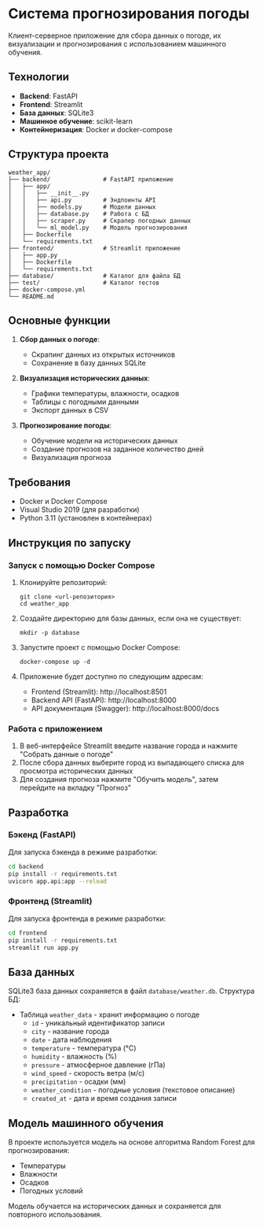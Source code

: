 # Система прогнозирования погоды

Клиент-серверное приложение для сбора данных о погоде, их визуализации и прогнозирования с использованием машинного обучения.

## Технологии

- **Backend**: FastAPI
- **Frontend**: Streamlit
- **База данных**: SQLite3
- **Машинное обучение**: scikit-learn
- **Контейнеризация**: Docker и docker-compose

## Структура проекта

```
weather_app/
├── backend/               # FastAPI приложение
│   ├── app/
│   │   ├── __init__.py
│   │   ├── api.py         # Эндпоинты API
│   │   ├── models.py      # Модели данных
│   │   ├── database.py    # Работа с БД
│   │   ├── scraper.py     # Скрапер погодных данных
│   │   └── ml_model.py    # Модель прогнозирования
│   ├── Dockerfile
│   └── requirements.txt
├── frontend/              # Streamlit приложение
│   ├── app.py
│   ├── Dockerfile
│   └── requirements.txt
├── database/              # Каталог для файла БД
├── test/                  # Каталог тестов
├── docker-compose.yml
└── README.md
```

## Основные функции

1. **Сбор данных о погоде**:
   - Скрапинг данных из открытых источников
   - Сохранение в базу данных SQLite

2. **Визуализация исторических данных**:
   - Графики температуры, влажности, осадков
   - Таблицы с погодными данными
   - Экспорт данных в CSV

3. **Прогнозирование погоды**:
   - Обучение модели на исторических данных
   - Создание прогнозов на заданное количество дней
   - Визуализация прогноза

## Требования

- Docker и Docker Compose
- Visual Studio 2019 (для разработки)
- Python 3.11 (установлен в контейнерах)

## Инструкция по запуску

### Запуск с помощью Docker Compose

1. Клонируйте репозиторий:
   ```
   git clone <url-репозитория>
   cd weather_app
   ```

2. Создайте директорию для базы данных, если она не существует:
   ```
   mkdir -p database
   ```

3. Запустите проект с помощью Docker Compose:
   ```
   docker-compose up -d
   ```

4. Приложение будет доступно по следующим адресам:
   - Frontend (Streamlit): http://localhost:8501
   - Backend API (FastAPI): http://localhost:8000
   - API документация (Swagger): http://localhost:8000/docs

### Работа с приложением

1. В веб-интерфейсе Streamlit введите название города и нажмите "Собрать данные о погоде"
2. После сбора данных выберите город из выпадающего списка для просмотра исторических данных
3. Для создания прогноза нажмите "Обучить модель", затем перейдите на вкладку "Прогноз"

## Разработка

### Бэкенд (FastAPI)

Для запуска бэкенда в режиме разработки:

```bash
cd backend
pip install -r requirements.txt
uvicorn app.api:app --reload
```

### Фронтенд (Streamlit)

Для запуска фронтенда в режиме разработки:

```bash
cd frontend
pip install -r requirements.txt
streamlit run app.py
```

## База данных

SQLite3 база данных сохраняется в файл `database/weather.db`. Структура БД:

- Таблица `weather_data` - хранит информацию о погоде
  - `id` - уникальный идентификатор записи
  - `city` - название города
  - `date` - дата наблюдения
  - `temperature` - температура (°C)
  - `humidity` - влажность (%)
  - `pressure` - атмосферное давление (гПа)
  - `wind_speed` - скорость ветра (м/с)
  - `precipitation` - осадки (мм)
  - `weather_condition` - погодные условия (текстовое описание)
  - `created_at` - дата и время создания записи

## Модель машинного обучения

В проекте используется модель на основе алгоритма Random Forest для прогнозирования:
- Температуры
- Влажности
- Осадков
- Погодных условий

Модель обучается на исторических данных и сохраняется для повторного использования.
